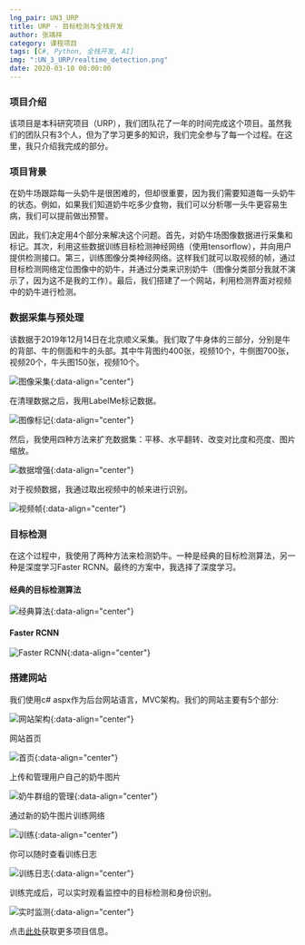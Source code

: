 ```yaml
---
lng_pair: UN3_URP
title: URP - 目标检测与全栈开发
author: 张靖祥
category: 课程项目
tags: [C#, Python, 全栈开发, AI]
img: ":UN_3_URP/realtime_detection.png"
date: 2020-03-10 00:00:00
---
```


### 项目介绍
<!-- outline-start -->该项目是本科研究项目（URP）<!-- outline-end -->，我们团队花了一年的时间完成这个项目。虽然我们的团队只有3个人，但为了学习更多的知识，我们完全参与了每一个过程。在这里，我只介绍我完成的部分。

### 项目背景

在奶牛场跟踪每一头奶牛是很困难的，但却很重要，因为我们需要知道每一头奶牛的状态。例如，如果我们知道奶牛吃多少食物，我们可以分析哪一头牛更容易生病，我们可以提前做出预警。

因此，我们决定用4个部分来解决这个问题。首先，对奶牛场图像数据进行采集和标记。其次，利用这些数据训练目标检测神经网络（使用tensorflow），并向用户提供检测接口。第三，训练图像分类神经网络。这样我们就可以取视频的帧，通过目标检测网络定位图像中的奶牛，并通过分类来识别奶牛（图像分类部分我就不演示了，因为这不是我的工作）。最后，我们搭建了一个网站，利用检测界面对视频中的奶牛进行检测。


### 数据采集与预处理

该数据于2019年12月14日在北京顺义采集。我们取了牛身体的三部分，分别是牛的背部、牛的侧面和牛的头部。其中牛背图约400张，视频10个，牛侧图700张，视频20个，牛头图150张，视频10个。

![图像采集](:UN_3_URP/image_collection.png){:data-align="center"}

在清理数据之后，我用LabelMe标记数据。

![图像标记](:UN_3_URP/image_tags.png){:data-align="center"}

然后，我使用四种方法来扩充数据集：平移、水平翻转、改变对比度和亮度、图片缩放。

![数据增强](:UN_3_URP/image_augmentation.png){:data-align="center"}

对于视频数据，我通过取出视频中的帧来进行识别。

![视频帧](:UN_3_URP/video_frame.png){:data-align="center"}

### 目标检测	

在这个过程中，我使用了两种方法来检测奶牛。一种是经典的目标检测算法，另一种是深度学习Faster RCNN。最终的方案中，我选择了深度学习。

#### 经典的目标检测算法

![经典算法](:UN_3_URP/classical_method.png){:data-align="center"}

#### Faster RCNN

![Faster RCNN](:UN_3_URP/faster_rcnn.jpg){:data-align="center"}

### 搭建网站

我们使用c# aspx作为后台网站语言，MVC架构。我们的网站主要有5个部分:

![网站架构](:UN_3_URP/web_architecture.png){:data-align="center"}

网站首页

![首页](:UN_3_URP/frontpage.png){:data-align="center"}

上传和管理用户自己的奶牛图片

![奶牛群组的管理](:UN_3_URP/cow_group_management.png){:data-align="center"}

通过新的奶牛图片训练网络

![训练](:UN_3_URP/training.png){:data-align="center"}

你可以随时查看训练日志

![训练日志](:UN_3_URP/training_process.png){:data-align="center"}

训练完成后，可以实时观看监控中的目标检测和身份识别。

![实时监测](:UN_3_URP/realtime_detection.png){:data-align="center"}

点击[此处](https://github.com/Jingxiang-Zhang/C_sharp_full_stack_web_developement_with_VGG_img_classification)获取更多项目信息。
